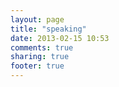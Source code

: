 ```yaml
---
layout: page
title: "speaking"
date: 2013-02-15 10:53
comments: true
sharing: true
footer: true
---
```

